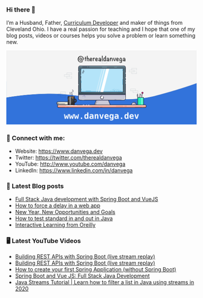### Hi there 👋

I’m a Husband, Father, [Curriculum Developer](https://www.techelevator.com) and maker of things from Cleveland Ohio. I have a real passion for teaching and I hope that one of my blog posts, videos or courses helps you solve a problem or learn something new.

![Profile Header](./github_profile_header.png)

### 🤝 Connect with me:

- Website: https://www.danvega.dev
- Twitter: https://twitter.com/therealdanvega
- YouTube: http://www.youtube.com/danvega
- LinkedIn: https://www.linkedin.com/in/danvega

### 📝 Latest Blog posts

<!-- BLOG-POST-LIST:START -->
- [Full Stack Java development with Spring Boot and VueJS](https://www.danvega.dev/blog/2021/01/22/full-stack-java-vue)
- [How to force a delay in a web app](https://www.danvega.dev/blog/2021/01/08/network-throttling)
- [New Year, New Opportunities and Goals](https://www.danvega.dev/blog/2021/01/07/new-year-new-me)
- [How to test standard in and out in Java](https://www.danvega.dev/blog/2020/12/16/testing-standard-in-out-java)
- [Interactive Learning from Oreilly](https://www.danvega.dev/blog/2020/07/30/oreilly-interactive-learning)
<!-- BLOG-POST-LIST:END -->

### 🖥 Latest YouTube Videos

<!-- YOUTUBE:START -->
- [Building REST APIs with Spring Boot (live stream replay)](https://www.youtube.com/watch?v=yR9XtOcNkoM)
- [Building REST APIs with Spring Boot (live stream replay)](https://www.youtube.com/watch?v=FRUpZ-oP3HI)
- [How to create your first Spring Application (without Spring Boot)](https://www.youtube.com/watch?v=e8aSyQo0nHo)
- [Spring Boot and Vue JS: Full Stack Java Development](https://www.youtube.com/watch?v=2G6r2f40Lps)
- [Java Streams Tutorial | Learn how to filter a list in Java using streams in 2020](https://www.youtube.com/watch?v=RDh2PjU1WDY)
<!-- YOUTUBE:END -->
